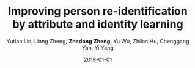 ---
title: "Improving person re-identification by attribute and identity learning"
collection: publications
permalink: /publication/2019-01-01-Improving-person-re-identification-by-attribute-and-identity-learning
date: 2019-01-01
doi: 10.1016/j.patcog.2019.06.006
venue: 'Pattern Recognition'
paperurl: 'https://zdzheng.xyz/files/PR19.pdf'
code: 'https://github.com/vana77/Market-1501_Attribute'
author: 'Yutian Lin,  Liang Zheng,  <strong>Zhedong Zheng</strong>,  Yu Wu,  Zhilan Hu,  Chenggang Yan,  Yi Yang'
citation: ' Yutian Lin,  Liang Zheng,  Zhedong Zheng,  Yu Wu,  Zhilan Hu,  Chenggang Yan,  Yi Yang, &quot;Improving person re-identification by attribute and identity learning.&quot; Pattern Recognition, 2019. DOI: 10.1016/j.patcog.2019.06.006'
pub_year: '2019'
bib: >
    @article{lin2019improving,<br>  
    author = "Lin, Yutian and Zheng, Liang and Zheng, Zhedong and Wu, Yu and Hu, Zhilan and Yan, Chenggang and Yang, Yi",<br>  
    doi = "10.1016/j.patcog.2019.06.006",<br>  
    title = "Improving person re-identification by attribute and identity learning",<br>  
    journal = "Pattern Recognition",<br>  
    volume = "95",<br>  
    pages = "151--161",<br>  
    year = "2019",<br>  
    url = "https://zdzheng.xyz/files/PR19.pdf",<br>  
    code = "https://github.com/vana77/Market-1501\_Attribute",<br>  
    publisher = "Elsevier"
    }

---